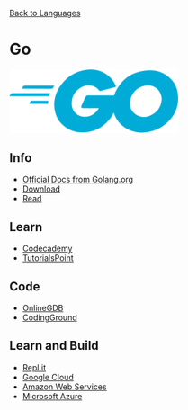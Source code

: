 <a href=".">Back to Languages</a>

# Go

<img src="logos/Go.png" width="300"/>

## Info
- [Official Docs from Golang.org](https://golang.org/doc/)
- [Download](https://golang.org/pkg/)
- [Read](https://en.wikipedia.org/wiki/Go_(programming_language))

## Learn
- [Codecademy](https://www.codecademy.com/learn/learn-go)
- [TutorialsPoint](https://www.tutorialspoint.com/go/index.htm)

## Code
- [OnlineGDB](https://www.onlinegdb.com/online_go_compiler)
- [CodingGround](https://www.tutorialspoint.com/execute_golang_online.php)

## Learn and Build
- [Repl.it](https://repl.it/languages/go)
- [Google Cloud](https://cloud.google.com/go/home)
- [Amazon Web Services](https://aws.amazon.com/sdk-for-go/)
- [Microsoft Azure](https://docs.microsoft.com/azure/go/)